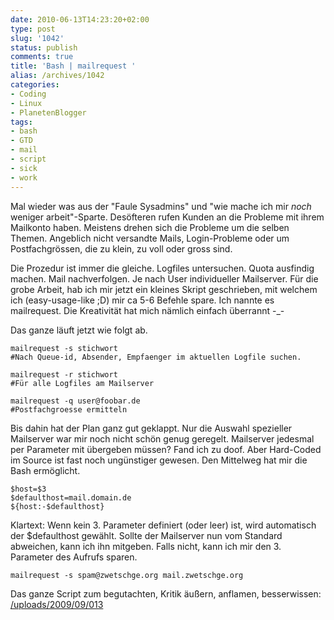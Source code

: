 ```yaml
---
date: 2010-06-13T14:23:20+02:00
type: post
slug: '1042'
status: publish
comments: true
title: 'Bash | mailrequest '
alias: /archives/1042
categories:
- Coding
- Linux
- PlanetenBlogger
tags:
- bash
- GTD
- mail
- script
- sick
- work
---
```


Mal wieder was aus der "Faule Sysadmins" und "wie mache ich mir _noch_ weniger arbeit"-Sparte. Desöfteren rufen Kunden an die Probleme mit ihrem Mailkonto haben. Meistens drehen sich die Probleme um die selben Themen. Angeblich nicht versandte Mails, Login-Probleme oder um Postfachgrössen, die zu klein, zu voll oder gross sind.

Die Prozedur ist immer die gleiche. Logfiles untersuchen. Quota ausfindig machen. Mail nachverfolgen. Je nach User individueller Mailserver. Für die grobe Arbeit, hab ich mir jetzt ein kleines Skript geschrieben, mit welchem ich (easy-usage-like ;D) mir ca 5-6 Befehle spare. Ich nannte es mailrequest. Die Kreativität hat mich nämlich einfach überrannt -_-

Das ganze läuft jetzt wie folgt ab.

```
mailrequest -s stichwort
#Nach Queue-id, Absender, Empfaenger im aktuellen Logfile suchen.
```


```
mailrequest -r stichwort
#Für alle Logfiles am Mailserver
```


```
mailrequest -q user@foobar.de
#Postfachgroesse ermitteln
```


Bis dahin hat der Plan ganz gut geklappt. Nur die Auswahl spezieller Mailserver war mir noch nicht schön genug geregelt. Mailserver jedesmal per Parameter mit übergeben müssen? Fand ich zu doof. Aber Hard-Coded im Source ist fast noch ungünstiger gewesen. Den Mittelweg hat mir die Bash ermöglicht.

```
$host=$3
$defaulthost=mail.domain.de
${host:-$defaulthost}
```


Klartext: Wenn kein 3. Parameter definiert (oder leer) ist, wird automatisch der $defaulthost gewählt. Sollte der Mailserver nun vom Standard abweichen, kann ich ihn mitgeben. Falls nicht, kann ich mir den 3. Parameter des Aufrufs sparen.

```
mailrequest -s spam@zwetschge.org mail.zwetschge.org
```


Das ganze Script zum begutachten, Kritik äußern, anflamen, besserwissen: [/uploads/2009/09/013](/uploads/2009/09/013)
